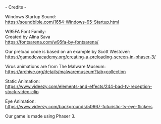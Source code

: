\- Credits \-

Windows Startup Sound:<br>
https://soundbible.com/1654-Windows-95-Startup.html 
 
W95FA Font Family:<br>
Created by Alina Sava<br>
https://fontsarena.com/w95fa-by-fontsarena/

Our preload code is based on an example by Scott Westover:<br> 
https://gamedevacademy.org/creating-a-preloading-screen-in-phaser-3/

Virus animations are from The Malware Museum:<br>
https://archive.org/details/malwaremuseum?tab=collection

Static Animation:<br>
https://www.videezy.com/elements-and-effects/244-bad-tv-reception-stock-video-clip

Eye Animation:<br> 
https://www.videezy.com/backgrounds/50667-futuristic-tv-eye-flickers

Our game is made using Phaser 3. 
